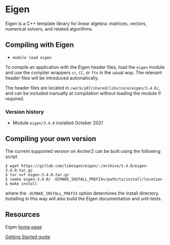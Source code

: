 # Eigen

Eigen is a C++ template library for linear algebra: matrices,
vectors, numerical solvers, and related algorithms.

## Compiling with Eigen

- `module load eigen`

To compile an application with the Eigen header files, load the
`eigen` module and use the compiler wrappers `cc`, `CC`, or `ftn` in
the usual way. The relevant header files will be introduced
automatically.

The header files are located in `/work/y07/shared/libs/core/eigen/3.4.0/`,
and can be included manually at compilation without loading the module
if required.


### Version history

- Module `eigen/3.4.0` installed October 2021


## Compiling your own version

The current supported version on Archer2 can be built using the
following script
```
$ wget https://gitlab.com/libeigen/eigen/-/archive/3.4.0/eigen-3.4.0.tar.gz
$ tar xvf eigen-3.4.0.tar.gz
$ cmake eigen-3.4.0/ -DCMAKE_INSTALL_PREFIX=/path/to/install/location
$ make install
```
where the `-DCMAKE_INSTALL_PREFIX` option determines the install
directory. Installing in this way will also build the Eigen
documentation and unit-tests.

## Resources

Eigen [home page](https://eigen.tuxfamily.org/index.php?title=Main_Page)

[Getting Started guide](https://eigen.tuxfamily.org/dox/GettingStarted.html)
